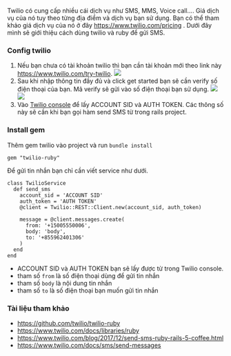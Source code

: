 Twilio có cung cấp nhiều cái dịch vụ như SMS, MMS, Voice call.... Giá dịch vụ của nó tuy theo từng địa điểm và dịch vụ bạn sử dụng. Bạn có thể tham khảo giá dịch vụ của nó ở đây https://www.twilio.com/pricing . Dưới đây mình sẽ giới thiệu cách dùng twilio và ruby để gửi SMS.
### Config twilio
1. Nếu bạn chưa có tài khoản twilio thì bạn cần tài khoản mới theo link này https://www.twilio.com/try-twilio.
![](https://images.viblo.asia/71185334-94a6-40a9-9914-5cb9e0da19d0.png)
2. Sau khi nhập thông tin đầy đủ và click get started bạn sẽ cần verify số điện thoại của bạn. Mã verify sẽ gửi vào số điện thoại bạn sử dụng.
![](https://images.viblo.asia/f4e406d1-292e-452f-8be3-2bf512d09fe6.png)
![](https://images.viblo.asia/93c66ab4-d142-4659-aa9a-83d5b5506330.png)
3. Vào [Twilio console](https://www.twilio.com/console) để lấy ACCOUNT SID và AUTH TOKEN. Các thông số này sẽ cần khi bạn gọi hàm send SMS từ trong rails project.
### Install gem
Thêm gem twilio vào project và run `bundle install`
```
gem "twilio-ruby"
```
Để gửi tin nhắn bạn chỉ cần viết service như dưới.
```
class TwilioService
  def send_sms
    account_sid = 'ACCOUNT SID'
    auth_token = 'AUTH TOKEN'
    @client = Twilio::REST::Client.new(account_sid, auth_token)

    message = @client.messages.create(
      from: '+15005550006',
      body: 'body',
      to: '+855962401306'
    )
  end
end
```
* ACCOUNT SID và AUTH TOKEN bạn sẽ lấy được từ trong Twilio console.
* tham số `from` là số điện thoại dùng để gửi tin nhắn
* tham số `body` là nội dung tin nhắn
* tham số `to` là số điện thoại bạn muốn gửi tin nhắn
### Tài liệu tham khảo
* https://github.com/twilio/twilio-ruby
* https://www.twilio.com/docs/libraries/ruby
* https://www.twilio.com/blog/2017/12/send-sms-ruby-rails-5-coffee.html
* https://www.twilio.com/docs/sms/send-messages